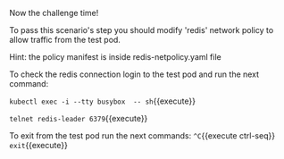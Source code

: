 Now the challenge time!

To pass this scenario's step you should modify 'redis' network policy to allow
traffic from the test pod.

Hint: the policy manifest is inside redis-netpolicy.yaml file

To check the redis connection login to the test pod and run the next command:

`kubectl exec -i --tty busybox  -- sh`{{execute}}

`telnet redis-leader 6379`{{execute}}

To exit from the test pod run the next commands:
`^C`{{execute ctrl-seq}}
`exit`{{execute}}
